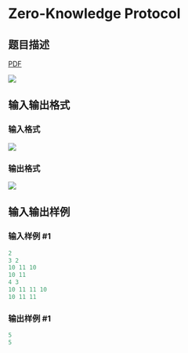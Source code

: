 # Zero-Knowledge Protocol

## 题目描述

[problemUrl]: https://uva.onlinejudge.org/index.php?option=com_onlinejudge&Itemid=8&category=823&page=show_problem&problem=4444

[PDF](https://uva.onlinejudge.org/external/127/p12706.pdf)

![](https://cdn.luogu.com.cn/upload/vjudge_pic/UVA12706/f351afa944819a18eae181ab8726d3f47a088675.png)

## 输入输出格式

### 输入格式

![](https://cdn.luogu.com.cn/upload/vjudge_pic/UVA12706/ec19ba734cc6bcb16d53c36bbeedd835db5bb17e.png)

### 输出格式

![](https://cdn.luogu.com.cn/upload/vjudge_pic/UVA12706/3a93a09ce203b16b376e8032a0635df1c18a24bb.png)

## 输入输出样例

### 输入样例 #1

```cpp
2
3 2
10 11 10
10 11
4 3
10 11 11 10
10 11 11
```


### 输出样例 #1

```cpp
5
5
```


